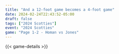 ```yaml
---
title: "And a 12-foot game becomes a 4-foot game"
date: 2024-02-24T22:43:52-05:00
draft: false
tags: ["2024 Scotties"]
event: "2024 Scotties"
game: "Page 1-2 - Homan vs Jones"
---
```

{{< game-details >}}
<!--more-->


